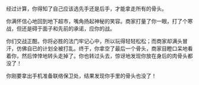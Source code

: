 经过计算，你得知了自己应该选先手还是后手，才能拿走所有的骨头。

你满怀信心地回到地下超市，嘴角扬起神秘的笑容。商家打量了你一眼，打了个寒战，但还是碍于面子和先前的承诺，应你的战。

你们交战正酣。你将必胜的法门牢记心中，所以玩得轻轻松松；而商家却满头冒汗，仿佛自已的计划全被打乱。终于，你拿空了最后一个骨头，商家目瞪口呆地看着你，然后悻悻地转头走掉了。你也转过头去，惊讶地发现你放在身后的肉骨头都没了！

你刚要拿出手机准备联络保卫处，结果发现你手里的骨头也没了！